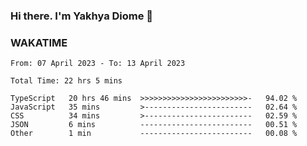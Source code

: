 ### Hi there. I'm Yakhya Diome 👋

### WAKATIME
<!--START_SECTION:waka-->

```text
From: 07 April 2023 - To: 13 April 2023

Total Time: 22 hrs 5 mins

TypeScript   20 hrs 46 mins  >>>>>>>>>>>>>>>>>>>>>>>>-   94.02 %
JavaScript   35 mins         >------------------------   02.64 %
CSS          34 mins         >------------------------   02.59 %
JSON         6 mins          -------------------------   00.51 %
Other        1 min           -------------------------   00.08 %
```

<!--END_SECTION:waka-->
